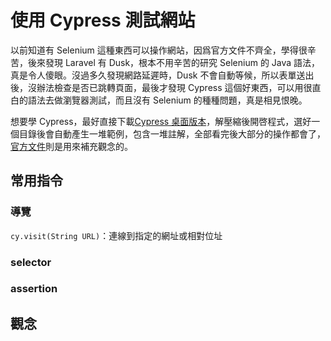 # 使用 Cypress 測試網站

以前知道有 Selenium 這種東西可以操作網站，因爲官方文件不齊全，學得很辛苦，後來發現 Laravel 有 Dusk，根本不用辛苦的研究 Selenium 的 Java 語法，真是令人傻眼。沒過多久發現網路延遲時，Dusk 不會自動等候，所以表單送出後，沒辦法檢查是否已跳轉頁面，最後才發現 Cypress 這個好東西，可以用很直白的語法去做瀏覽器測試，而且沒有 Selenium 的種種問題，真是相見恨晚。

想要學 Cypress，最好直接下載[Cypress 桌面版本](https://docs.cypress.io/guides/getting-started/installing-cypress#Direct-download)，解壓縮後開啓程式，選好一個目錄後會自動產生一堆範例，包含一堆註解，全部看完後大部分的操作都會了，[官方文件](https://docs.cypress.io/guides/core-concepts/introduction-to-cypress)則是用來補充觀念的。

## 常用指令

### 導覽

`cy.visit(String URL)`：連線到指定的網址或相對位址

### selector

### assertion

## 觀念
